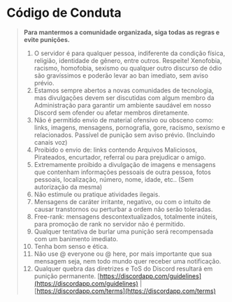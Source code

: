 # Código de Conduta

> **Para mantermos a comunidade organizada, siga todas as regras e evite punições.**
>
> 1. O servidor é para qualquer pessoa, indiferente da condição física, religião, identidade de gênero, entre outros. Respeite! Xenofobia, racismo, homofobia, sexismo ou qualquer outro discurso de ódio são gravíssimos e poderão levar ao ban imediato, sem aviso prévio.
> 2. Estamos sempre abertos a novas comunidades de tecnologia, mas divulgações devem ser discutidas com algum membro da Administração para garantir um ambiente saudável em nosso Discord sem ofender ou afetar membros diretamente.
> 3. Não é permitido envio de material ofensivo ou obsceno como: links, imagens, mensagens, pornografia, gore, racismo, sexismo e relacionados. Passível de punição sem aviso prévio. (Incluindo canais voz)
> 4. Proibido o envio de: links contendo Arquivos Maliciosos, Pirateados, encurtador, referral ou para prejudicar o amigo.
> 5. Extremamente proibido a divulgação de imagens e mensagens que contenham informações pessoais de outra pessoa, fotos pessoais, localização, número, nome, idade, etc.. (Sem autorização da mesma)
> 6. Não estimule ou pratique atividades ilegais.
> 7. Mensagens de caráter irritante, negativo, ou com o intuito de causar transtornos ou perturbar a ordem não serão toleradas.
> 8. Free-rank: mensagens descontextualizados, totalmente inúteis, para promoção de rank no servidor não é permitido.
> 9. Qualquer tentativa de burlar uma punição será recompensada com um banimento imediato.
> 10. Tenha bom senso e ética.
> 11. Não use @ everyone ou @ here, por mais importante que sua mensagem seja, nem todo mundo quer receber uma notificação.
> 12. Qualquer quebra das diretrizes e ToS do Discord resultará em punição permanente. [https://discordapp.com/guidelines](https://discordapp.com/guidelines) | [https://discordapp.com/terms](https://discordapp.com/terms)
